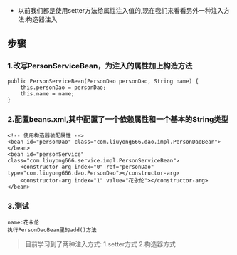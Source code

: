 

- 以前我们都是使用setter方法给属性注入值的,现在我们来看看另外一种注入方法:构造器注入

## 步骤

### 1.改写PersonServiceBean，为注入的属性加上构造方法

	public PersonServiceBean(PersonDao personDao, String name) {
		this.personDao = personDao;
		this.name = name;
	}

### 2.配置beans.xml,其中配置了一个依赖属性和一个基本的String类型

    <!-- 使用构造器装配属性 -->
    <bean id="personDao" class="com.liuyong666.dao.impl.PersonDaoBean"></bean>
    <bean id="personService" class="com.liuyong666.service.impl.PersonServiceBean">
    	<constructor-arg index="0" ref="personDao" type="com.liuyong666.dao.PersonDao"></constructor-arg>
    	<constructor-arg index="1" value="花永伦"></constructor-arg>
    </bean>

### 3.测试
	name:花永伦
	执行PersonDaoBean里的add()方法
>目前学习到了两种注入方式:
1.setter方式
2.构造器方式


